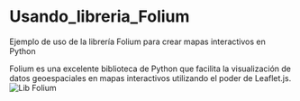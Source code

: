 # Usando_libreria_Folium
Ejemplo de uso de la librería Folium para crear mapas interactivos en Python

Folium es una excelente biblioteca de Python que facilita la visualización de datos geoespaciales en mapas interactivos utilizando el poder de Leaflet.js.
![Lib Folium](https://user-images.githubusercontent.com/7143758/225504819-a86cf698-d9d9-479f-bcb0-83e48ddbedb6.png)

